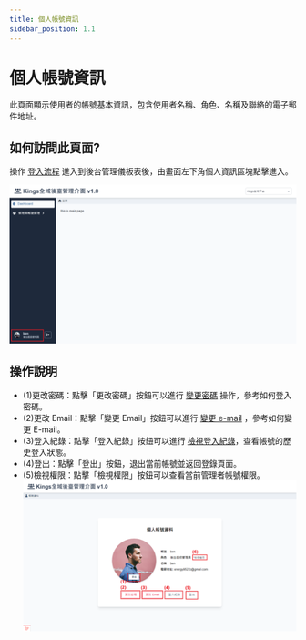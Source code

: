 ```yaml
---
title: 個人帳號資訊
sidebar_position: 1.1
---
```


# 個人帳號資訊

此頁面顯示使用者的帳號基本資訊，包含使用者名稱、角色、名稱及聯絡的電子郵件地址。

## 如何訪問此頁面?

操作 [登入流程](./login.md) 進入到後台管理儀板表後，由畫面左下角個人資訊區塊點擊進入。

![個人資訊區塊](img/backend-dashboard-page.png)

## 操作說明

-   (1)更改密碼：點擊「更改密碼」按鈕可以進行 [變更密碼](./change-passward.md) 操作，參考如何登入密碼。
-   (2)更改 Email：點擊「變更 Email」按鈕可以進行 [變更 e-mail](./change-email.md) ，參考如何變更 E-mail。
-   (3)登入紀錄：點擊「登入紀錄」按鈕可以進行 [檢視登入紀錄](./login-history.md)，查看帳號的歷史登入狀態。
-   (4)登出：點擊「登出」按鈕，退出當前帳號並返回登錄頁面。
-   (5)檢視權限：點擊「檢視權限」按鈕可以查看當前管理者帳號權限。
    ![帳號資訊](img/backend-member-page-new.png)
